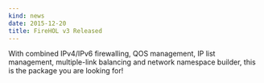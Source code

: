 ```yaml
---
kind: news
date: 2015-12-20
title: FireHOL v3 Released
---
```


With combined IPv4/IPv6 firewalling, QOS management, IP list management,
multiple-link balancing and network namespace builder, this is the package
you are looking for!
